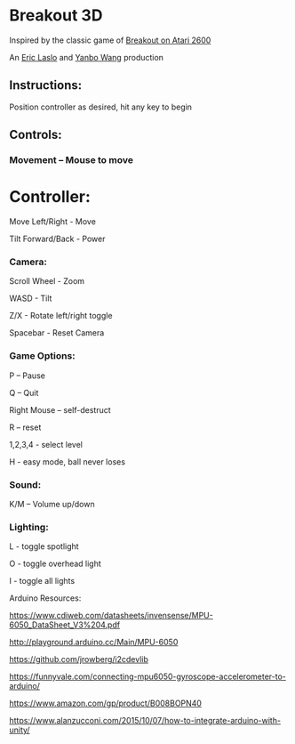 # Breakout 3D 

Inspired by the classic game of [Breakout on Atari 2600](https://www.youtube.com/watch?v=Up-a5x3coC0)

An [Eric Laslo](https://github.com/erl67/) and [Yanbo Wang](https://github.com/YanboWang76) production


## Instructions:

Position controller as desired, hit any key to begin

## Controls:

### Movement – Mouse to move

# Controller:

Move Left/Right - Move

Tilt Forward/Back - Power


### Camera: 

Scroll Wheel - Zoom

WASD - Tilt

Z/X - Rotate left/right toggle

Spacebar - Reset Camera

### Game Options: 

P – Pause

Q – Quit

Right Mouse – self-destruct

R – reset

1,2,3,4 - select level

H - easy mode, ball never loses

### Sound:

K/M – Volume up/down

### Lighting: 

L - toggle spotlight

O - toggle overhead light

I - toggle all lights




Arduino Resources: 

https://www.cdiweb.com/datasheets/invensense/MPU-6050_DataSheet_V3%204.pdf

http://playground.arduino.cc/Main/MPU-6050

https://github.com/jrowberg/i2cdevlib

https://funnyvale.com/connecting-mpu6050-gyroscope-accelerometer-to-arduino/

https://www.amazon.com/gp/product/B008BOPN40

https://www.alanzucconi.com/2015/10/07/how-to-integrate-arduino-with-unity/

